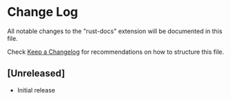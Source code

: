# Change Log

All notable changes to the "rust-docs" extension will be documented in this file.

Check [Keep a Changelog](http://keepachangelog.com/) for recommendations on how to structure this file.

## [Unreleased]

- Initial release